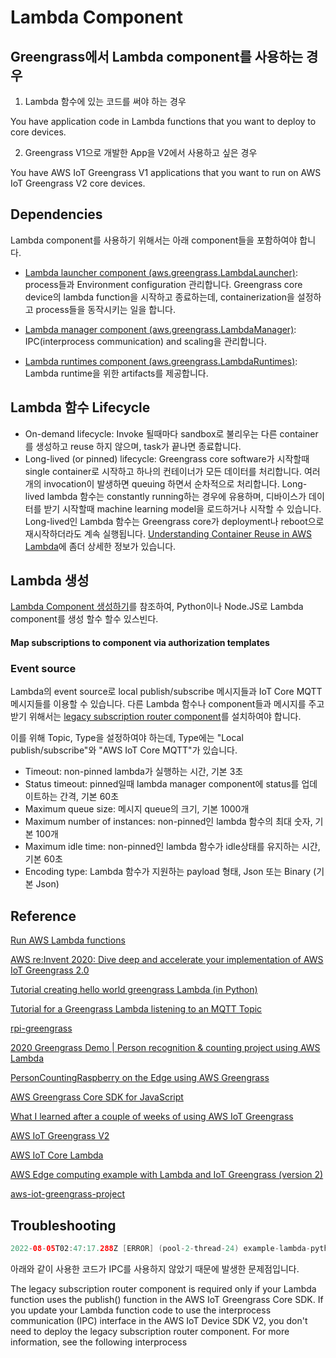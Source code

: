 # Lambda Component 


## Greengrass에서 Lambda component를 사용하는 경우

1) Lambda 함수에 있는 코드를 써야 하는 경우 

You have application code in Lambda functions that you want to deploy to core devices.

2) Greengrass V1으로 개발한 App을 V2에서 사용하고 싶은 경우

You have AWS IoT Greengrass V1 applications that you want to run on AWS IoT Greengrass V2 core devices.

## Dependencies

Lambda component를 사용하기 위해서는 아래 component들을 포함하여야 합니다. 

- [Lambda launcher component (aws.greengrass.LambdaLauncher)](https://docs.aws.amazon.com/greengrass/v2/developerguide/lambda-launcher-component.html): process들과 Environment configuration 관리합니다. Greengrass core device의 lambda function을 시작하고 종료하는데, containerization을 설정하고 process들을 동작시키는 일을 합니다. 

- [Lambda manager component (aws.greengrass.LambdaManager)](https://docs.aws.amazon.com/greengrass/v2/developerguide/lambda-manager-component.html): IPC(interprocess communication) and scaling을 관리합니다.

- [Lambda runtimes component (aws.greengrass.LambdaRuntimes)](https://docs.aws.amazon.com/greengrass/v2/developerguide/lambda-runtimes-component.html): Lambda runtime을 위한 artifacts를 제공합니다. 


## Lambda 함수 Lifecycle

- On-demand lifecycle: Invoke 될때마다 sandbox로 불리우는 다른 container를 생성하고 reuse 하지 않으며, task가 끝나면 종료합니다. 
- Long-lived (or pinned) lifecycle: Greengrass core software가 시작할때 single container로 시작하고 하나의 컨테이너가 모든 데이터를 처리합니다. 여러개의 invocation이 발생하면 queuing 하면서 순차적으로 처리합니다. Long-lived lambda 함수는 constantly running하는 경우에 유용하며, 디바이스가 데이터를 받기 시작할때 machine learning model을 로드하거나 시작할 수 있습니다. Long-lived인 Lambda 함수는 Greengrass core가 deployment나 reboot으로 재시작하더라도 계속 실행됩니다. [Understanding Container Reuse in AWS Lambda](https://aws.amazon.com/ko/blogs/compute/container-reuse-in-lambda/)에 좀더 상세한 정보가 있습니다. 


## Lambda 생성 

[Lambda Component 생성하기](https://github.com/kyopark2014/iot-greengrass/blob/main/lambda/README.md)를 참조하여, Python이나 Node.JS로 Lambda component를 생성 
할수 
할수 있스빈다.
 


#### Map subscriptions to component via authorization templates

### Event source

Lambda의 event source로 local publish/subscribe 메시지들과 IoT Core MQTT 메시지들를 이용할 수 있습니다. 다른 Lambda 함수나 component들과 메시지를 주고 받기 위해서는 [legacy subscription router component](https://docs.aws.amazon.com/greengrass/v2/developerguide/legacy-subscription-router-component.html)를 설치하여야 합니다. 

이를 위해 Topic, Type을 설정하여야 하는데, Type에는 "Local publish/subscribe"와 "AWS IoT Core MQTT"가 있습니다. 

- Timeout: non-pinned lambda가 실행하는 시간, 기본 3초
- Status timeout: pinned일때 lambda manager component에 status를 업데이트하는 간격, 기본 60초
- Maximum queue size: 메시지 queue의 크기, 기본 1000개
- Maximum number of instances: non-pinned인 lambda 함수의 최대 숫자, 기본 100개
- Maximum idle time: non-pinned인 lambda 함수가 idle상태를 유지하는 시간, 기본 60초
- Encoding type: Lambda 함수가 지원하는 payload 형태, Json 또는 Binary (기본 Json)



## Reference

[Run AWS Lambda functions](https://docs.aws.amazon.com/greengrass/v2/developerguide/run-lambda-functions.html)

[AWS re:Invent 2020: Dive deep and accelerate your implementation of AWS IoT Greengrass 2.0](https://www.youtube.com/watch?v=t2x49uZuTwE)


[Tutorial creating hello world greengrass Lambda (in Python)](https://www.youtube.com/watch?v=jvQsygmzov0)

[Tutorial for a Greengrass Lambda listening to an MQTT Topic](https://www.youtube.com/watch?v=z9ju6FJ3Xlo)

[rpi-greengrass](https://github.com/miman/rpi-greengrass/blob/master/hello-world/README.md)

[2020 Greengrass Demo | Person recognition & counting project using AWS Lambda](https://www.youtube.com/watch?v=bRWT_sbzGds)

[PersonCountingRaspberry on the Edge using AWS Greengrass](https://github.com/Rauchdimehdi/PersonCountingRaspberry)

[AWS Greengrass Core SDK for JavaScript](https://github.com/aws/aws-greengrass-core-sdk-js)

[What I  learned after a couple of weeks of using AWS IoT Greengrass](https://www.proud2becloud.com/what-i-learned-after-a-couple-of-weeks-of-using-aws-iot-greengrass/)

[AWS IoT Greengrass V2](https://catalog.us-east-1.prod.workshops.aws/workshops/5ecc2416-f956-4273-b729-d0d30556013f/en-US/chapter1-introduction)

[AWS IoT Core Lambda](https://velog.io/@markyang92/AWS-IoT-Core-Lambda)

[AWS Edge computing example with Lambda and IoT Greengrass (version 2)](https://medium.com/@rostyslav.myronenko/aws-edge-computing-example-with-lambda-and-iot-greengrass-version-2-aa68f2cc246)

[aws-iot-greengrass-project](https://github.com/rimironenko/aws-iot-greengrass-project)

## Troubleshooting

```java
2022-08-05T02:47:17.288Z [ERROR] (pool-2-thread-24) example-lambda-python: ipc_client.py:64,HTTP Error 400:Bad Request, b'No subscription exists for the source arn:aws:lambda:ap-northeast-2:677146750822:function:example-lambda-python:2 and subject hello/world. Deploy and configure aws.greengrass.LegacySubscriptionRouter component to support publishing from Lambdas.'. {serviceInstance=0, serviceName=example-lambda-python, currentState=RUNNING}
````

아래와 같이 사용한 코드가 IPC를 사용하지 않았기 때문에 발생한 문제점입니다. 

The legacy subscription router component is required only if your Lambda function uses the publish() function in the AWS IoT Greengrass Core SDK. If you update your Lambda function code to use the interprocess communication (IPC) interface in the AWS IoT Device SDK V2, you don't need to deploy the legacy subscription router component. For more information, see the following interprocess

